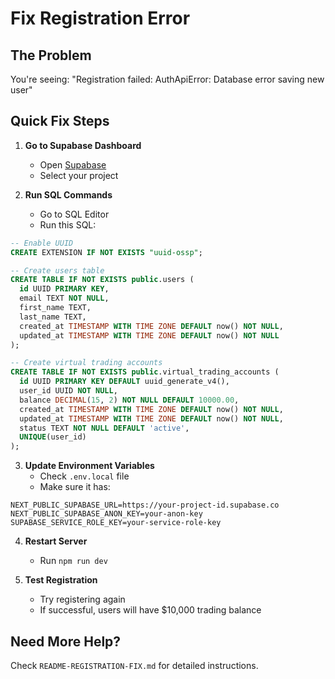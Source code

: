 # Fix Registration Error

## The Problem
You're seeing: "Registration failed: AuthApiError: Database error saving new user"

## Quick Fix Steps

1. **Go to Supabase Dashboard**
   - Open [Supabase](https://app.supabase.com)
   - Select your project

2. **Run SQL Commands**
   - Go to SQL Editor
   - Run this SQL:

```sql
-- Enable UUID
CREATE EXTENSION IF NOT EXISTS "uuid-ossp";

-- Create users table
CREATE TABLE IF NOT EXISTS public.users (
  id UUID PRIMARY KEY,
  email TEXT NOT NULL,
  first_name TEXT,
  last_name TEXT,
  created_at TIMESTAMP WITH TIME ZONE DEFAULT now() NOT NULL,
  updated_at TIMESTAMP WITH TIME ZONE DEFAULT now() NOT NULL
);

-- Create virtual trading accounts
CREATE TABLE IF NOT EXISTS public.virtual_trading_accounts (
  id UUID PRIMARY KEY DEFAULT uuid_generate_v4(),
  user_id UUID NOT NULL,
  balance DECIMAL(15, 2) NOT NULL DEFAULT 10000.00,
  created_at TIMESTAMP WITH TIME ZONE DEFAULT now() NOT NULL,
  updated_at TIMESTAMP WITH TIME ZONE DEFAULT now() NOT NULL,
  status TEXT NOT NULL DEFAULT 'active',
  UNIQUE(user_id)
);
```

3. **Update Environment Variables**
   - Check `.env.local` file
   - Make sure it has:

```
NEXT_PUBLIC_SUPABASE_URL=https://your-project-id.supabase.co
NEXT_PUBLIC_SUPABASE_ANON_KEY=your-anon-key
SUPABASE_SERVICE_ROLE_KEY=your-service-role-key
```

4. **Restart Server**
   - Run `npm run dev`

5. **Test Registration**
   - Try registering again
   - If successful, users will have $10,000 trading balance

## Need More Help?
Check `README-REGISTRATION-FIX.md` for detailed instructions. 